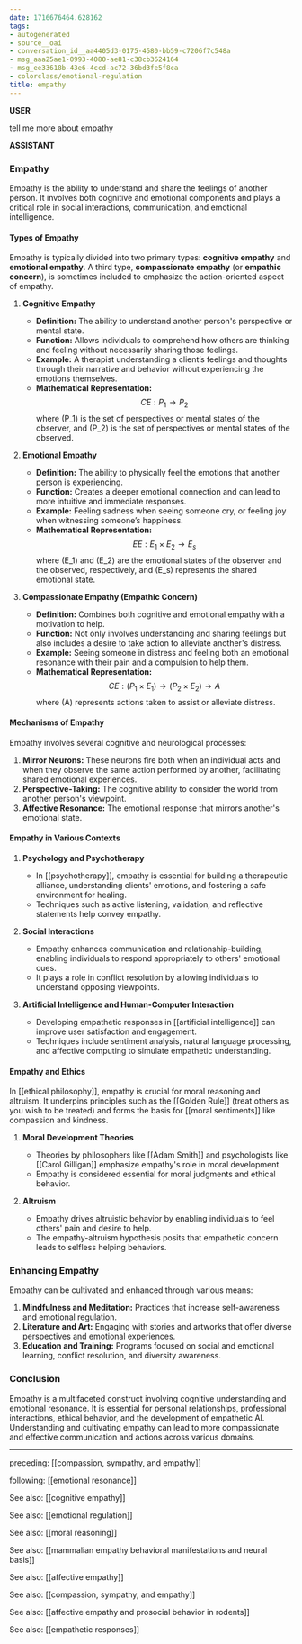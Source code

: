 ```yaml
---
date: 1716676464.628162
tags:
- autogenerated
- source__oai
- conversation_id__aa4405d3-0175-4580-bb59-c7206f7c548a
- msg_aaa25ae1-0993-4080-ae81-c38cb3624164
- msg_ee33618b-43e6-4ccd-ac72-36bd3fe5f8ca
- colorclass/emotional-regulation
title: empathy
---
```


**USER**

tell me more about empathy


**ASSISTANT**

### Empathy

Empathy is the ability to understand and share the feelings of another person. It involves both cognitive and emotional components and plays a critical role in social interactions, communication, and emotional intelligence.

#### Types of Empathy

Empathy is typically divided into two primary types: **cognitive empathy** and **emotional empathy**. A third type, **compassionate empathy** (or **empathic concern**), is sometimes included to emphasize the action-oriented aspect of empathy.

1. **Cognitive Empathy**
   - **Definition:** The ability to understand another person's perspective or mental state.
   - **Function:** Allows individuals to comprehend how others are thinking and feeling without necessarily sharing those feelings.
   - **Example:** A therapist understanding a client’s feelings and thoughts through their narrative and behavior without experiencing the emotions themselves.
   - **Mathematical Representation:**
     $$ CE: P_1 \to P_2 $$
     where \(P_1\) is the set of perspectives or mental states of the observer, and \(P_2\) is the set of perspectives or mental states of the observed.

2. **Emotional Empathy**
   - **Definition:** The ability to physically feel the emotions that another person is experiencing.
   - **Function:** Creates a deeper emotional connection and can lead to more intuitive and immediate responses.
   - **Example:** Feeling sadness when seeing someone cry, or feeling joy when witnessing someone’s happiness.
   - **Mathematical Representation:**
     $$ EE: E_1 \times E_2 \to E_s $$
     where \(E_1\) and \(E_2\) are the emotional states of the observer and the observed, respectively, and \(E_s\) represents the shared emotional state.

3. **Compassionate Empathy (Empathic Concern)**
   - **Definition:** Combines both cognitive and emotional empathy with a motivation to help.
   - **Function:** Not only involves understanding and sharing feelings but also includes a desire to take action to alleviate another's distress.
   - **Example:** Seeing someone in distress and feeling both an emotional resonance with their pain and a compulsion to help them.
   - **Mathematical Representation:**
     $$ CE: (P_1 \times E_1) \to (P_2 \times E_2) \to A $$
     where \(A\) represents actions taken to assist or alleviate distress.

#### Mechanisms of Empathy

Empathy involves several cognitive and neurological processes:
1. **Mirror Neurons:** These neurons fire both when an individual acts and when they observe the same action performed by another, facilitating shared emotional experiences.
2. **Perspective-Taking:** The cognitive ability to consider the world from another person's viewpoint.
3. **Affective Resonance:** The emotional response that mirrors another's emotional state.

#### Empathy in Various Contexts

1. **Psychology and Psychotherapy**
   - In [[psychotherapy]], empathy is essential for building a therapeutic alliance, understanding clients' emotions, and fostering a safe environment for healing.
   - Techniques such as active listening, validation, and reflective statements help convey empathy.

2. **Social Interactions**
   - Empathy enhances communication and relationship-building, enabling individuals to respond appropriately to others' emotional cues.
   - It plays a role in conflict resolution by allowing individuals to understand opposing viewpoints.

3. **Artificial Intelligence and Human-Computer Interaction**
   - Developing empathetic responses in [[artificial intelligence]] can improve user satisfaction and engagement.
   - Techniques include sentiment analysis, natural language processing, and affective computing to simulate empathetic understanding.

#### Empathy and Ethics

In [[ethical philosophy]], empathy is crucial for moral reasoning and altruism. It underpins principles such as the [[Golden Rule]] (treat others as you wish to be treated) and forms the basis for [[moral sentiments]] like compassion and kindness.

1. **Moral Development Theories**
   - Theories by philosophers like [[Adam Smith]] and psychologists like [[Carol Gilligan]] emphasize empathy's role in moral development.
   - Empathy is considered essential for moral judgments and ethical behavior.

2. **Altruism**
   - Empathy drives altruistic behavior by enabling individuals to feel others' pain and desire to help.
   - The empathy-altruism hypothesis posits that empathetic concern leads to selfless helping behaviors.

### Enhancing Empathy

Empathy can be cultivated and enhanced through various means:
1. **Mindfulness and Meditation:** Practices that increase self-awareness and emotional regulation.
2. **Literature and Art:** Engaging with stories and artworks that offer diverse perspectives and emotional experiences.
3. **Education and Training:** Programs focused on social and emotional learning, conflict resolution, and diversity awareness.

### Conclusion

Empathy is a multifaceted construct involving cognitive understanding and emotional resonance. It is essential for personal relationships, professional interactions, ethical behavior, and the development of empathetic AI. Understanding and cultivating empathy can lead to more compassionate and effective communication and actions across various domains.


---

preceding: [[compassion, sympathy, and empathy]]  


following: [[emotional resonance]]

See also: [[cognitive empathy]]


See also: [[emotional regulation]]


See also: [[moral reasoning]]


See also: [[mammalian empathy behavioral manifestations and neural basis]]


See also: [[affective empathy]]


See also: [[compassion, sympathy, and empathy]]


See also: [[affective empathy and prosocial behavior in rodents]]


See also: [[empathetic responses]]